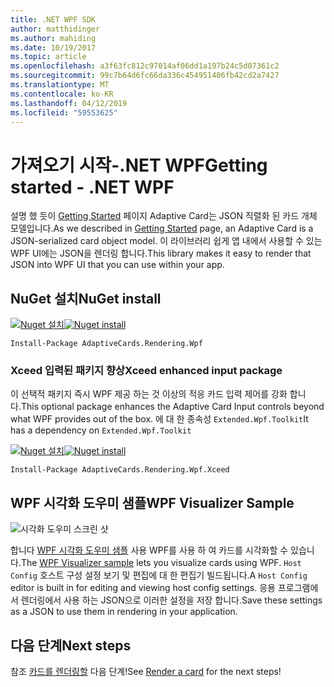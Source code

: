```yaml
---
title: .NET WPF SDK
author: matthidinger
ms.author: mahiding
ms.date: 10/19/2017
ms.topic: article
ms.openlocfilehash: a3f63fc812c97014af06dd1a197b24c5d07361c2
ms.sourcegitcommit: 99c7b64d6fc66da336c454951406fb42cd2a7427
ms.translationtype: MT
ms.contentlocale: ko-KR
ms.lasthandoff: 04/12/2019
ms.locfileid: "59553625"
---
```

# <a name="getting-started---net-wpf"></a><span data-ttu-id="a9904-102">가져오기 시작-.NET WPF</span><span class="sxs-lookup"><span data-stu-id="a9904-102">Getting started - .NET WPF</span></span>

<span data-ttu-id="a9904-103">설명 했 듯이 [Getting Started](../../../authoring-cards/getting-started.md) 페이지 Adaptive Card는 JSON 직렬화 된 카드 개체 모델입니다.</span><span class="sxs-lookup"><span data-stu-id="a9904-103">As we described in [Getting Started](../../../authoring-cards/getting-started.md) page, an Adaptive Card is a JSON-serialized card object model.</span></span> <span data-ttu-id="a9904-104">이 라이브러리 쉽게 앱 내에서 사용할 수 있는 WPF UI에는 JSON을 렌더링 합니다.</span><span class="sxs-lookup"><span data-stu-id="a9904-104">This library makes it easy to render that JSON into WPF UI that you can use within your app.</span></span>

## <a name="nuget-install"></a><span data-ttu-id="a9904-105">NuGet 설치</span><span class="sxs-lookup"><span data-stu-id="a9904-105">NuGet install</span></span>

<span data-ttu-id="a9904-106">[![Nuget 설치](https://img.shields.io/nuget/vpre/AdaptiveCards.Rendering.Wpf.svg)](https://www.nuget.org/packages/AdaptiveCards.Rendering.Wpf)</span><span class="sxs-lookup"><span data-stu-id="a9904-106">[![Nuget install](https://img.shields.io/nuget/vpre/AdaptiveCards.Rendering.Wpf.svg)](https://www.nuget.org/packages/AdaptiveCards.Rendering.Wpf)</span></span>

```console
Install-Package AdaptiveCards.Rendering.Wpf
```

### <a name="xceed-enhanced-input-package"></a><span data-ttu-id="a9904-107">Xceed 입력된 패키지 향상</span><span class="sxs-lookup"><span data-stu-id="a9904-107">Xceed enhanced input package</span></span>

<span data-ttu-id="a9904-108">이 선택적 패키지 즉시 WPF 제공 하는 것 이상의 적응 카드 입력 제어를 강화 합니다.</span><span class="sxs-lookup"><span data-stu-id="a9904-108">This optional package enhances the Adaptive Card Input controls beyond what WPF provides out of the box.</span></span> <span data-ttu-id="a9904-109">에 대 한 종속성 `Extended.Wpf.Toolkit`</span><span class="sxs-lookup"><span data-stu-id="a9904-109">It has a dependency on `Extended.Wpf.Toolkit`</span></span>

<span data-ttu-id="a9904-110">[![Nuget 설치](https://img.shields.io/nuget/vpre/AdaptiveCards.Rendering.Wpf.Xceed.svg)](https://www.nuget.org/packages/AdaptiveCards.Rendering.Wpf.Xceed)</span><span class="sxs-lookup"><span data-stu-id="a9904-110">[![Nuget install](https://img.shields.io/nuget/vpre/AdaptiveCards.Rendering.Wpf.Xceed.svg)](https://www.nuget.org/packages/AdaptiveCards.Rendering.Wpf.Xceed)</span></span>

```console
Install-Package AdaptiveCards.Rendering.Wpf.Xceed
```

## <a name="wpf-visualizer-sample"></a><span data-ttu-id="a9904-111">WPF 시각화 도우미 샘플</span><span class="sxs-lookup"><span data-stu-id="a9904-111">WPF Visualizer Sample</span></span>

![시각화 도우미 스크린 샷](../../../resources/media/tools/wpfvisualizer.png)

<span data-ttu-id="a9904-113">합니다 [WPF 시각화 도우미 샘플](https://github.com/Microsoft/AdaptiveCards/tree/master/source/dotnet/Samples/WPFVisualizer) 사용 WPF를 사용 하 여 카드를 시각화할 수 있습니다.</span><span class="sxs-lookup"><span data-stu-id="a9904-113">The [WPF Visualizer sample](https://github.com/Microsoft/AdaptiveCards/tree/master/source/dotnet/Samples/WPFVisualizer) lets you visualize cards using WPF.</span></span>  <span data-ttu-id="a9904-114">`Host Config` 호스트 구성 설정 보기 및 편집에 대 한 편집기 빌드됩니다.</span><span class="sxs-lookup"><span data-stu-id="a9904-114">A `Host Config` editor is built in for editing and viewing host config settings.</span></span> <span data-ttu-id="a9904-115">응용 프로그램에서 렌더링에서 사용 하는 JSON으로 이러한 설정을 저장 합니다.</span><span class="sxs-lookup"><span data-stu-id="a9904-115">Save these settings as a JSON to use them in rendering in your application.</span></span>

## <a name="next-steps"></a><span data-ttu-id="a9904-116">다음 단계</span><span class="sxs-lookup"><span data-stu-id="a9904-116">Next steps</span></span>

<span data-ttu-id="a9904-117">참조 [카드를 렌더링할](render-a-card.md) 다음 단계!</span><span class="sxs-lookup"><span data-stu-id="a9904-117">See [Render a card](render-a-card.md) for the next steps!</span></span>
